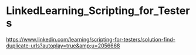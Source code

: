 # LinkedLearning_Scripting_for_Testers
https://www.linkedin.com/learning/scripting-for-testers/solution-find-duplicate-urls?autoplay=true&amp;u=2056668
